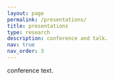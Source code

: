 ```yaml
---
layout: page
permalink: /presentations/
title: presentations
type: research
description: conference and talk.
nav: true
nav_order: 3
---
```


conference text.

